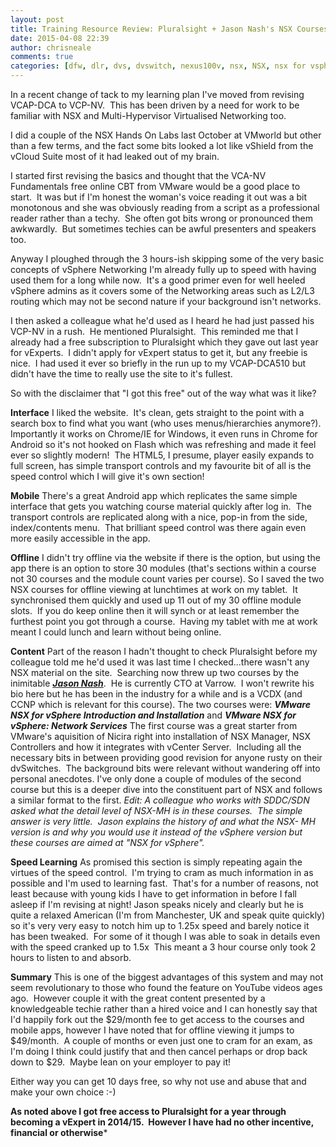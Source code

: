 ```yaml
---
layout: post
title: Training Resource Review: Pluralsight + Jason Nash's NSX Courses
date: 2015-04-08 22:39
author: chrisneale
comments: true
categories: [dfw, dlr, dvs, dvswitch, nexus100v, nsx, NSX, nsx for vsphere, nsx-mh, Study, VCP, vcp-nv, VMWare, vswitch]
---
```

In a recent change of tack to my learning plan I've moved from revising VCAP-DCA to VCP-NV.  This has been driven by a need for work to be familiar with NSX and Multi-Hypervisor Virtualised Networking too.

I did a couple of the NSX Hands On Labs last October at VMworld but other than a few terms, and the fact some bits looked a lot like vShield from the vCloud Suite most of it had leaked out of my brain.

I started first revising the basics and thought that the VCA-NV Fundamentals free online CBT from VMware would be a good place to start.  It was but if I'm honest the woman's voice reading it out was a bit monotonous and she was obviously reading from a script as a professional reader rather than a techy.  She often got bits wrong or pronounced them awkwardly.  But sometimes techies can be awful presenters and speakers too.

Anyway I ploughed through the 3 hours-ish skipping some of the very basic concepts of vSphere Networking I'm already fully up to speed with having used them for a long while now.  It's a good primer even for well heeled vSphere admins as it covers some of the Networking areas such as L2/L3 routing which may not be second nature if your background isn't networks.

I then asked a colleague what he'd used as I heard he had just passed his VCP-NV in a rush.  He mentioned Pluralsight.  This reminded me that I already had a free subscription to Pluralsight which they gave out last year for vExperts.  I didn't apply for vExpert status to get it, but any freebie is nice.  I had used it ever so briefly in the run up to my VCAP-DCA510 but didn't have the time to really use the site to it's fullest.

So with the disclaimer that "I got this free" out of the way what was it like?

<strong>Interface</strong>
I liked the website.  It's clean, gets straight to the point with a search box to find what you want (who uses menus/hierarchies anymore?).  Importantly it works on Chrome/IE for Windows, it even runs in Chrome for Android so it's not hooked on Flash which was refreshing and made it feel ever so slightly modern!  The HTML5, I presume, player easily expands to full screen, has simple transport controls and my favourite bit of all is the speed control which I will give it's own section!

<strong>Mobile</strong>
There's a great Android app which replicates the same simple interface that gets you watching course material quickly after log in.  The transport controls are replicated along with a nice, pop-in from the side, index/contents menu.  That brilliant speed control was there again even more easily accessible in the app.

<strong>Offline</strong>
I didn't try offline via the website if there is the option, but using the app there is an option to store 30 modules (that's sections within a course not 30 courses and the module count varies per course).
So I saved the two NSX courses for offline viewing at lunchtimes at work on my tablet.  It synchronised them quickly and used up 11 out of my 30 offline module slots.  If you do keep online then it will synch or at least remember the furthest point you got through a course.  Having my tablet with me at work meant I could lunch and learn without being online.

<strong>Content</strong>
Part of the reason I hadn't thought to check Pluralsight before my colleague told me he'd used it was last time I checked...there wasn't any NSX material on the site.  Searching now threw up two courses by the inimitable <strong><em><a href="http://www.jasonnash.com">Jason Nash</a></em></strong>.  He is currently CTO at Varrow.  I won't rewrite his bio here but he has been in the industry for a while and is a VCDX (and CCNP which is relevant for this course).
The two courses were:
<strong><em>VMware NSX for vSphere Introduction and Installation</em></strong>
and
<strong><em>VMware NSX for vSphere: Network Services</em></strong>
The first course was a great starter from VMware's aquisition of Nicira right into installation of NSX Manager, NSX Controllers and how it integrates with vCenter Server.  Including all the necessary bits in between providing good revision for anyone rusty on their dvSwitches.  The background bits were relevant without wandering off into personal anecdotes.
I've only done a couple of modules of the second course but this is a deeper dive into the constituent part of NSX and follows a similar format to the first.
<em>Edit: A colleague who works with SDDC/SDN asked what the detail level of NSX-MH is in these courses.  The simple answer is very little.  Jason explains the history of and what the NSX- MH version is and why you would use it instead of the vSphere version but these courses are aimed at "NSX for vSphere".</em>

<strong>Speed Learning</strong>
As promised this section is simply repeating again the virtues of the speed control.  I'm trying to cram as much information in as possible and I'm used to learning fast.  That's for a number of reasons, not least because with young kids I have to get information in before I fall asleep if I'm revising at night!
Jason speaks nicely and clearly but he is quite a relaxed American (I'm from Manchester, UK and speak quite quickly) so it's very very easy to notch him up to 1.25x speed and barely notice it has been tweaked.  For some of it though I was able to soak in details even with the speed cranked up to 1.5x  This meant a 3 hour course only took 2 hours to listen to and absorb.

<strong>Summary</strong>
This is one of the biggest advantages of this system and may not seem revolutionary to those who found the feature on YouTube videos ages ago.  However couple it with the great content presented by a knowledgeable techie rather than a hired voice and I can honestly say that I'd happily fork out the $29/month fee to get access to the courses and mobile apps, however I have noted that for offline viewing it jumps to $49/month.  A couple of months or even just one to cram for an exam, as I'm doing I think could justify that and then cancel perhaps or drop back down to $29.  Maybe lean on your employer to pay it!

Either way you can get 10 days free, so why not use and abuse that and make your own choice :-)

****As noted above I got free access to Pluralsight for a year through becoming a vExpert in 2014/15.  However I have had no other incentive, financial or otherwise*****
